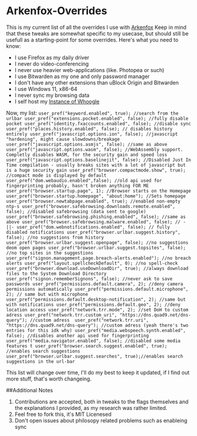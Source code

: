 # Arkenfox-Overrides
This is my current list of all the overrides I use with [Arkenfox](https://github.com/arkenfox/user.js)
Keep in mind that these tweaks are somewhat specific to my usecase, but should still be usefull as a starting-point for some overrides. 
Here's what you need to know:
- I use Firefox as my daily driver
- I never do video-conferencing
- I never use heavier web-applications (like. Photopea or such)
- I use Bitwarden as my one and only password manager
- I don't have any other extensions than uBlock Origin and Bitwarden
- I use Windows 11, x86-64
- I never sync my browsing data
- I self host my [Instance of Whoogle](https://github.com/benbusby/whoogle-search)

Now, my list:
`user_pref("keyword.enabled", true); //search from the urlbar
user_pref("extensions.pocket.enabled", false); //fully disable pocket
user_pref("identity.fxaccounts.enabled", false); //disable sync
user_pref("places.history.enabled", false); // disables history entirely
user_pref("javascript.options.ion", false); //javascript "hardening", might cause slowdowns/breakage
user_pref("javascript.options.asmjs", false); //same as above
user_pref("javascript.options.wasm", false); //WebAssembly support. Completly disables WASM, for the security gain and speed loss
user_pref("javascript.options.baselinejit", false); //Disabled Just In Time compilation - usually breaks sites with a lot of javascript but is a huge security gain
user_pref("browser.compactmode.show", true); //compact mode is displayed by default
user_pref("dom.webaudio.enabled",false); //old api used for fingerprinting probably, hasn't broken anything FOR ME
user_pref("browser.startup.page", 1); //Browser starts on the Homepage
user_pref("browser.startup.homepage", "about:home"); //Sets homepage
user_pref("browser.newtabpage.enabled", true); //enabled non-empty ntp-s
user_pref("browser.safebrowsing.downloads.remote.enabled", false); //disabled safebrowsing (data sent to google)
user_pref("browser.safebrowsing.phishing.enabled", false); //same as above
user_pref("browser.safebrowsing.malware.enabled", false); // -||-
user_pref("dom.webnotifications.enabled", false); // fully disabled notifications
user_pref("browser.urlbar.suggest.history", false); //no suggestions from history
user_pref("browser.urlbar.suggest.openpage", false); //no suggestions deom open pages
user_pref("browser.urlbar.suggest.topsites", false); //no top sites in the suggestions
user_pref("signon.management.page.breach-alerts.enabled"); //no breach alerts
user_pref("layout.spellcheckDefault", 0); //no spell-check
user_pref("browser.download.useDownloadDir", true); //always download files to the System Download Directory
user_pref("signon.rememberSignons", false); //never ask to save passwords
user_pref("permissions.default.camera", 2); //deny camera permissions automatically
user_pref("permissions.default.microphone", 2); // same but with microphone
user_pref("permissions.default.desktop-notification", 2); //same but with notifications
user_pref("permissions.default.geo", 2); //deny location access
user_pref("network.trr.mode", 2); //set DoH to custom adress
user_pref("network.trr.custom_uri", "https://dns.quad9.net/dns-query"); //custom adress 
user_pref("network.trr.uri", "https://dns.quad9.net/dns-query"); //custom adress (yeah there's two entries for this idk why)
user_pref("media.webspeech.synth.enabled", false); //disables another api used for fingerprinting
user_pref("media.navigator.enabled", false); //disabled some media features t
user_pref("browser.search.suggest.enabled", true); //enables search suggestions
user_pref("browser.urlbar.suggest.searches", true);//enables search suggestions in the url-bar`

This list will change over time, I'll do my best to keep it updated, if I find out more stuff, that's worth changeing. 

##Additional Notes

1. Contributions are accepted, both in tweaks to the flags themselves and the explanations I provided, as my research was rather limited. 
2. Feel free to fork this, it's MIT Licenesed
3. Don't open issues about philosopy related problems such as enableing sync


